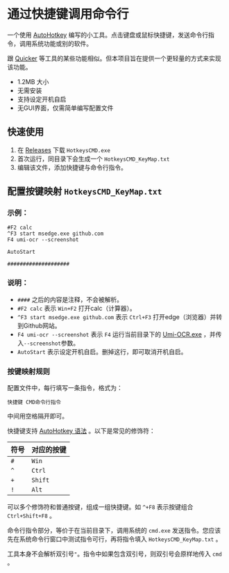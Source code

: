 # 通过快捷键调用命令行

一个使用 [AutoHotkey](https://www.autohotkey.com/) 编写的小工具。点击键盘或鼠标快捷键，发送命令行指令，调用系统功能或别的软件。

跟 [Quicker](https://getquicker.net/) 等工具的某些功能相似。但本项目旨在提供一个更轻量的方式来实现该功能。

- 1.2MB 大小
- 无需安装
- 支持设定开机自启
- 无GUI界面，仅需简单编写配置文件

## 快速使用

1. 在 [Releases](https://github.com/hiroi-sora/Umi-OCR/releases) 下载 `HotkeysCMD.exe`
2. 首次运行，同目录下会生成一个 `HotkeysCMD_KeyMap.txt`
3. 编辑该文件，添加快捷键与命令行指令。

## 配置按键映射 `HotkeysCMD_KeyMap.txt`

### 示例：

```
#F2 calc
^F3 start msedge.exe github.com
F4 umi-ocr --screenshot

AutoStart

####################
```

### 说明：

- `####` 之后的内容是注释，不会被解析。
- `#F2 calc` 表示 `Win+F2` 打开calc（计算器）。
- `^F3 start msedge.exe github.com` 表示 `Ctrl+F3` 打开edge（浏览器）并转到Github网站。
- `F4 umi-ocr --screenshot` 表示 `F4` 运行当前目录下的 [Umi-OCR.exe](https://github.com/hiroi-sora/Umi-OCR) ，并传入`--screenshot`参数。
- `AutoStart` 表示设定开机自启。删掉这行，即可取消开机自启。

### 按键映射规则

配置文件中，每行填写一条指令，格式为：
```
快捷键 CMD命令行指令
```
中间用空格隔开即可。

快捷键支持 [AutoHotkey 语法](https://wyagd001.github.io/v2/docs/KeyList.htm#keyboard) 。以下是常见的修饰符：

| 符号 | 对应的按键 |
| ---- | ---------- |
| `#`  | `Win`      |
| `^`  | `Ctrl`     |
| `+`  | `Shift`    |
| `!`  | `Alt`      |

可以多个修饰符和普通按键，组成一组快捷键。如 `^+F8` 表示按键组合 `Ctrl+Shift+F8` 。

命令行指令部分，等价于在当前目录下，调用系统的 `cmd.exe` 发送指令。您应该先在系统命令行窗口中测试指令可行，再将指令填入 `HotkeysCMD_KeyMap.txt` 。

工具本身不会解析双引号`"`。指令中如果包含双引号，则双引号会原样地传入 `cmd` 。